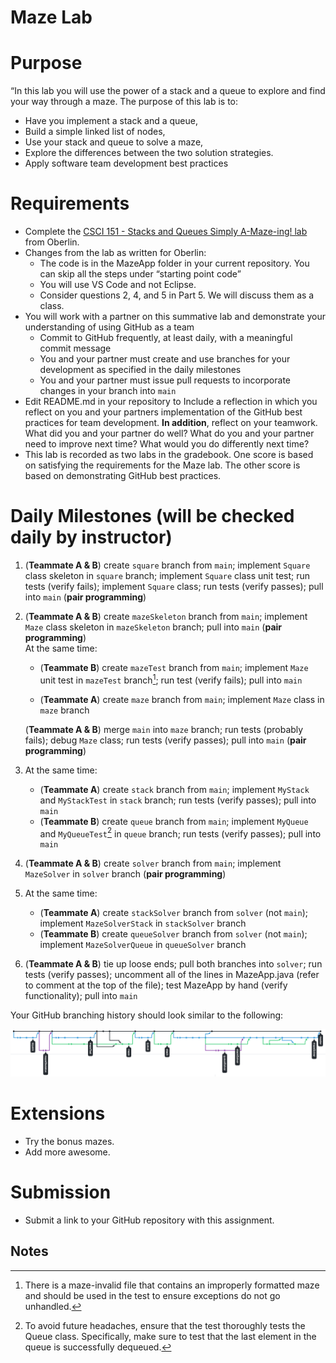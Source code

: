 # Maze Lab


# Purpose

“In this lab you will use the power of a stack and a queue to explore and find your way through a maze. The purpose of this lab is to:



* Have you implement a stack and a queue,
* Build a simple linked list of nodes,
* Use your stack and queue to solve a maze,
* Explore the differences between the two solution strategies.
* Apply software team development best practices


# Requirements



* Complete the [CSCI 151 - Stacks and Queues Simply A-Maze-ing! lab](https://www.cs.oberlin.edu/~rhoyle/16s-cs151/lab03/index.html) from Oberlin.
* Changes from the lab as written for Oberlin:
    * The code is in the MazeApp folder in your current repository. You can skip all the steps under “starting point code”
    * You will use VS Code and not Eclipse.
    * Consider questions 2, 4, and 5 in Part 5. We will discuss them as a class.
* You will work with a partner on this summative lab and demonstrate your understanding of using GitHub as a team
    * Commit to GitHub frequently, at least daily, with a meaningful commit message
    * You and your partner must create and use branches for your development as specified in the daily milestones
    * You and your partner must issue pull requests to incorporate changes in your branch into `main`
* Edit README.md in your repository to Include a reflection in which you reflect on you and your partners implementation of the GitHub best practices for team development. **In addition**, reflect on your teamwork. What did you and your partner do well? What do you and your partner need to improve next time? What would you do differently next time?
* This lab is recorded as two labs in the gradebook. One score is based on satisfying the requirements for the Maze lab. The other score is based on demonstrating GitHub best practices.


# Daily Milestones (will be checked daily by instructor)



1. (**Teammate A & B**) create `square` branch from `main`; implement `Square` class skeleton in `square` branch; implement `Square` class unit test; run tests (verify fails); implement `Square` class; run tests (verify passes); pull into `main` (**pair programming**)
2. (**Teammate A & B**) create `mazeSkeleton` branch from `main`; implement `Maze` class skeleton in `mazeSkeleton` branch; pull into `main` (**pair programming**) \
At the same time:
    * (**Teammate B**) create `mazeTest` branch from `main`; implement `Maze` unit test in `mazeTest` branch[^1]; run test (verify fails); pull into `main`


    * (**Teammate A**) create `maze` branch from `main`; implement `Maze` class in `maze` branch

    (**Teammate A & B**) merge `main` into `maze` branch; run tests (probably fails); debug `Maze` class; run tests (verify passes); pull into `main` (**pair programming**)

3. At the same time:
    * (**Teammate A**) create `stack` branch from `main`; implement `MyStack` and `MyStackTest` in `stack` branch; run tests (verify passes); pull into `main`
    * (**Teammate B**) create `queue` branch from `main`; implement `MyQueue` and `MyQueueTest`[^2] in `queue` branch; run tests (verify passes); pull into `main`


4. (**Teammate A & B**) create `solver` branch from `main`; implement `MazeSolver` in `solver` branch (**pair programming**)
5. At the same time:
    * (**Teammate A**) create `stackSolver` branch from `solver` (not `main`); implement `MazeSolverStack` in `stackSolver` branch
    * (**Teammate B**) create `queueSolver` branch from `solver` (not `main`); implement `MazeSolverQueue` in `queueSolver` branch
6. (**Teammate A & B**) tie up loose ends; pull both branches into `solver`; run tests (verify passes); uncomment all of the lines in MazeApp.java (refer to comment at the top of the file); test MazeApp by hand (verify functionality); pull into `main`

Your GitHub branching history should look similar to the following:



![image alt text](image_0.png)



# Extensions



* Try the bonus mazes.
* Add more awesome.


# Submission



* Submit a link to your GitHub repository with this assignment.

<!-- Footnotes themselves at the bottom. -->
## Notes

[^1]:

     There is a maze-invalid file that contains an improperly formatted maze and should be used in the test to ensure exceptions do not go unhandled.

[^2]:

     To avoid future headaches, ensure that the test thoroughly tests the Queue class. Specifically, make sure to test that the last element in the queue is successfully dequeued.


